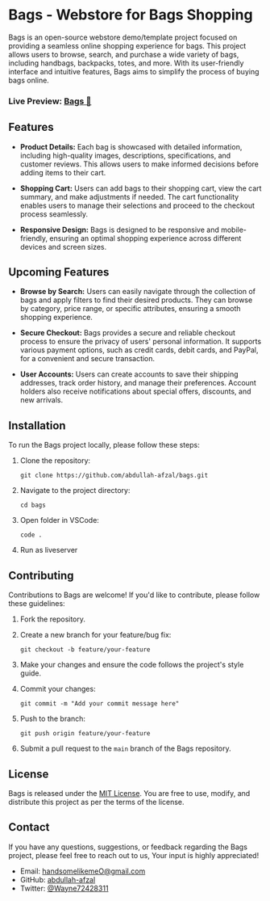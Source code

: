 # Bags - Webstore for Bags Shopping

Bags is an open-source webstore demo/template project focused on providing a seamless online shopping experience for bags. This project allows users to browse, search, and purchase a wide variety of bags, including handbags, backpacks, totes, and more. With its user-friendly interface and intuitive features, Bags aims to simplify the process of buying bags online.

### Live Preview: [Bags 🔗](https://abdullah-afzal.github.io/bags/)

## Features

- **Product Details:** Each bag is showcased with detailed information, including high-quality images, descriptions, specifications, and customer reviews. This allows users to make informed decisions before adding items to their cart.

- **Shopping Cart:** Users can add bags to their shopping cart, view the cart summary, and make adjustments if needed. The cart functionality enables users to manage their selections and proceed to the checkout process seamlessly.

- **Responsive Design:** Bags is designed to be responsive and mobile-friendly, ensuring an optimal shopping experience across different devices and screen sizes.

## Upcoming Features

- **Browse by Search:** Users can easily navigate through the collection of bags and apply filters to find their desired products. They can browse by category, price range, or specific attributes, ensuring a smooth shopping experience.

- **Secure Checkout:** Bags provides a secure and reliable checkout process to ensure the privacy of users' personal information. It supports various payment options, such as credit cards, debit cards, and PayPal, for a convenient and secure transaction.

- **User Accounts:** Users can create accounts to save their shipping addresses, track order history, and manage their preferences. Account holders also receive notifications about special offers, discounts, and new arrivals.

## Installation

To run the Bags project locally, please follow these steps:

1. Clone the repository:
   ```
   git clone https://github.com/abdullah-afzal/bags.git
   ```

2. Navigate to the project directory:
   ```
   cd bags
   ```

3. Open folder in VSCode:
   ```
   code .
   ```
4. Run as liveserver

## Contributing

Contributions to Bags are welcome! If you'd like to contribute, please follow these guidelines:

1. Fork the repository.

2. Create a new branch for your feature/bug fix:
   ```
   git checkout -b feature/your-feature
   ```

3. Make your changes and ensure the code follows the project's style guide.

4. Commit your changes:
   ```
   git commit -m "Add your commit message here"
   ```

5. Push to the branch:
   ```
   git push origin feature/your-feature
   ```

6. Submit a pull request to the `main` branch of the Bags repository.

## License

Bags is released under the [MIT License](https://opensource.org/licenses/MIT). You are free to use, modify, and distribute this project as per the terms of the license.

## Contact

If you have any questions, suggestions, or feedback regarding the Bags project, please feel free to reach out to us, Your input is highly appreciated!
- Email: [handsomelikemeO@gmail.com](mailto:handsomelikemeO@gmail.com)
- GitHub: [abdullah-afzal](https://github.com/abdullah-afzal)
- Twitter: [@Wayne72428311](https://twitter.com/Wayne72428311)

